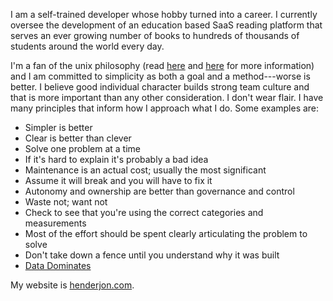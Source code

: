 I am a self-trained developer whose hobby turned into a career. I currently oversee the development of an education based SaaS reading platform that serves an ever growing number of books to hundreds of thousands of students around the world every day.

I'm a fan of the unix philosophy (read [here](https://en.wikipedia.org/wiki/Unix_philosophy) and [here](https://www.catb.org/~esr/writings/taoup/) for more information) and I am committed to simplicity as both a goal and a method---worse is better. I believe good individual character builds strong team culture and that is more important than any other consideration. I don't wear flair. I have many principles that inform how I approach what I do.
Some examples are:

- Simpler is better
- Clear is better than clever
- Solve one problem at a time
- If it's hard to explain it's probably a bad idea
- Maintenance is an actual cost; usually the most significant
- Assume it will break and you will have to fix it
- Autonomy and ownership are better than governance and control
- Waste not; want not
- Check to see that you're using the correct categories and measurements
- Most of the effort should be spent clearly articulating the problem to solve
- Don't take down a fence until you understand why it was built
- [Data Dominates](http://doc.cat-v.org/bell_labs/pikestyle)

My website is [henderjon.com](https://henderjon.com).
